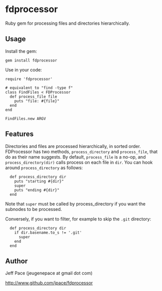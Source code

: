# fdprocessor

Ruby gem for processing files and directories hierarchically.

## Usage

Install the gem:

`gem install fdprocessor`

Use in your code:

```
require 'fdprocessor'

# equivalent to "find -type f"
class FindFiles < FDProcessor
  def process_file file
    puts "file: #{file}"
  end
end

FindFiles.new ARGV
```

## Features

Directories and files are processed hierarchically, in sorted order. FDProcessor
has two methods, `process_directory` and `process_file`, that do as their name
suggests. By default, `process_file` is a no-op, and `process_directory(dir)` calls
process on each file in `dir`. You can hook around `process_directory` as
follows:

```
  def process_directory dir
    puts "starting #{dir}"
    super
    puts "ending #{dir}"
  end
```

Note that `super` must be called by process_directory if you want the subnodes
to be processed.

Conversely, if you want to filter, for example to skip the `.git` directory:

```
  def process_directory dir
    if dir.basename.to_s != '.git'
      super
    end
  end
```

## Author

Jeff Pace (jeugenepace at gmail dot com)

http://www.github.com/jpace/fdprocessor
